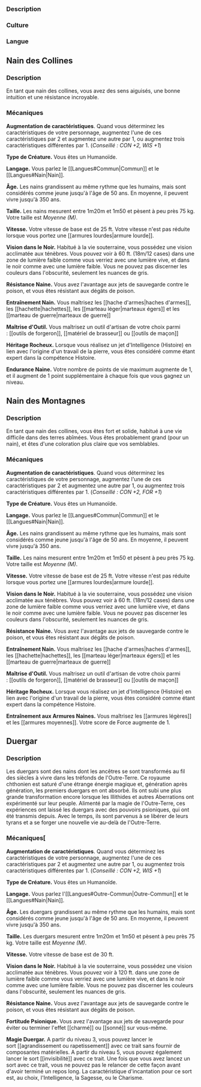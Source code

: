 
### Description

### Culture

### Langue

## Nain des Collines

### Description

En tant que nain des collines, vous avez des sens aiguisés, une bonne intuition et une résistance incroyable.

### Mécaniques

**Augmentation de caractéristiques**. Quand vous déterminez les caractéristiques de votre personnage, augmentez l'une de ces caractéristiques par 2 et augmentez une autre par 1, ou augmentez trois caractéristiques différentes par 1. (_Conseillé : CON +2, WIS +1_)

**Type de Créature.** Vous êtes un Humanoïde.

**Langage.** Vous parlez le [[Langues#Commun|Commun]] et le [[Langues#Nain|Nain]].

**Âge.** Les nains grandissent au même rythme que les humains, mais sont considérés comme jeune jusqu'à l'âge de 50 ans. En moyenne, il peuvent vivre jusqu'à 350 ans.

**Taille.** Les nains mesurent entre 1m20m et 1m50 et pèsent à peu près 75 kg. Votre taille est _Moyenne (M)_.

**Vitesse.** Votre vitesse de base est de 25 ft. Votre vitesse n'est pas réduite lorsque vous portez une [[armures lourdes|armure lourde]].

**Vision dans le Noir.** Habitué à la vie souterraine, vous possédez une vision acclimatée aux ténèbres. Vous pouvez voir à 60 ft. (18m/12 cases) dans une zone de lumière faible comme vous verriez avec une lumière vive, et dans le noir comme avec une lumière faible. Vous ne pouvez pas discerner les couleurs dans l'obscurité, seulement les nuances de gris.

**Résistance Naine.** Vous avez l'avantage aux jets de sauvegarde contre le poison, et vous êtes résistant aux dégâts de poison.

**Entraînement Nain.** Vous maîtrisez les [[hache d'armes|haches d'armes]], les [[hachette|hachettes]], les [[marteau léger|marteaux égers]] et les [[marteau de guerre|marteaux de guerre]]

**Maîtrise d'Outil.** Vous maîtrisez un outil d'artisan de votre choix parmi : [[outils de forgeron]], [[matériel de brasseur]] ou [[outils de maçon]]

**Héritage Rocheux.** Lorsque vous réalisez un jet d'Intelligence (Histoire) en lien avec l'origine d'un travail de la pierre, vous êtes considéré comme étant expert dans la compétence Histoire.

**Endurance Naine.** Votre nombre de points de vie maximum augmente de 1, et il augment de 1 point supplémentaire à chaque fois que vous gagnez un niveau.

## Nain des Montagnes

### Description

En tant que nain des collines, vous êtes fort et solide, habitué à une vie difficile dans des terres abîmées. Vous êtes probablement grand (pour un nain), et êtes d'une coloration plus claire que vos semblables.

### Mécaniques

**Augmentation de caractéristiques**. Quand vous déterminez les caractéristiques de votre personnage, augmentez l'une de ces caractéristiques par 2 et augmentez une autre par 1, ou augmentez trois caractéristiques différentes par 1. (_Conseillé : CON +2, FOR +1_)

**Type de Créature.** Vous êtes un Humanoïde.

**Langage.** Vous parlez le [[Langues#Commun|Commun]] et le [[Langues#Nain|Nain]].

**Âge.** Les nains grandissent au même rythme que les humains, mais sont considérés comme jeune jusqu'à l'âge de 50 ans. En moyenne, il peuvent vivre jusqu'à 350 ans.

**Taille.** Les nains mesurent entre 1m20m et 1m50 et pèsent à peu près 75 kg. Votre taille est _Moyenne (M)_.

**Vitesse.** Votre vitesse de base est de 25 ft. Votre vitesse n'est pas réduite lorsque vous portez une [[armures lourdes|armure lourde]].

**Vision dans le Noir.** Habitué à la vie souterraine, vous possédez une vision acclimatée aux ténèbres. Vous pouvez voir à 60 ft. (18m/12 cases) dans une zone de lumière faible comme vous verriez avec une lumière vive, et dans le noir comme avec une lumière faible. Vous ne pouvez pas discerner les couleurs dans l'obscurité, seulement les nuances de gris.

**Résistance Naine.** Vous avez l'avantage aux jets de sauvegarde contre le poison, et vous êtes résistant aux dégâts de poison.

**Entraînement Nain.** Vous maîtrisez les [[hache d'armes|haches d'armes]], les [[hachette|hachettes]], les [[marteau léger|marteaux égers]] et les [[marteau de guerre|marteaux de guerre]]

**Maîtrise d'Outil.** Vous maîtrisez un outil d'artisan de votre choix parmi : [[outils de forgeron]], [[matériel de brasseur]] ou [[outils de maçon]]

**Héritage Rocheux.** Lorsque vous réalisez un jet d'Intelligence (Histoire) en lien avec l'origine d'un travail de la pierre, vous êtes considéré comme étant expert dans la compétence Histoire.

**Entraînement aux Armures Naines.** Vous maîtrisez les [[armures légères]] et les [[armures moyennes]]. Votre score de Force augmente de 1.

## Duergar

### Description

Les duergars sont des nains dont les ancêtres se sont transformés au fil des siècles à vivre dans les tréfonds de l'Outre-Terre. Ce royaume chthonien est saturé d'une étrange énergie magique et, génération après génération, les premiers duergars en ont absorbé. Ils ont subi une plus grande transformation encore lorsque les Illithides et autres Aberrations ont expérimenté sur leur peuple. Alimenté par la magie de l'Outre-Terre, ces expériences ont laissé les duergars avec des pouvoirs psioniques, qui ont été transmis depuis. Avec le temps, ils sont parvenus à se libérer de leurs tyrans et a se forger une nouvelle vie au-delà de l'Outre-Terre.

### Mécaniques[

**Augmentation de caractéristiques**. Quand vous déterminez les caractéristiques de votre personnage, augmentez l'une de ces caractéristiques par 2 et augmentez une autre par 1, ou augmentez trois caractéristiques différentes par 1. (_Conseillé : CON +2, WIS +1_)

**Type de Créature.** Vous êtes un Humanoïde.

**Langage.** Vous parlez l'[[Langues#Outre-Commun|Outre-Commun]] et le [[Langues#Nain|Nain]].

**Âge.** Les duergars grandissent au même rythme que les humains, mais sont considérés comme jeune jusqu'à l'âge de 50 ans. En moyenne, il peuvent vivre jusqu'à 350 ans.

**Taille.** Les duergars mesurent entre 1m20m et 1m50 et pèsent à peu près 75 kg. Votre taille est _Moyenne (M)_.

**Vitesse.** Votre vitesse de base est de 30 ft.

**Vision dans le Noir.** Habitué à la vie souterraine, vous possédez une vision acclimatée aux ténèbres. Vous pouvez voir à 120 ft. dans une zone de lumière faible comme vous verriez avec une lumière vive, et dans le noir comme avec une lumière faible. Vous ne pouvez pas discerner les couleurs dans l'obscurité, seulement les nuances de gris.

**Résistance Naine.** Vous avez l'avantage aux jets de sauvegarde contre le poison, et vous êtes résistant aux dégâts de poison.

**Fortitude Psionique.** Vous avez l'avantage aux jets de sauvegarde pour éviter ou terminer l'effet [[charmé]] ou [[sonné]] sur vous-même.

**Magie Duergar.** A partir du niveau 3, vous pouvez lancer le sort [[agrandissement ou rapetissement]] avec ce trait sans fournir de composantes matérielles. A partir du niveau 5, vous pouvez également lancer le sort [[invisibilité]] avec ce trait. Une fois que vous avez lancez un sort avec ce trait, vous ne pouvez pas le relancer de cette façon avant d'avoir terminé un repos long. La caractéristique d'incantation pour ce sort est, au choix, l'Intelligence, la Sagesse, ou le Charisme.